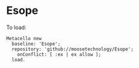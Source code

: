 # Esope

To load:
```St
Metacello new
  baseline: 'Esope';
  repository: 'github://moosetechnology/Esope';
	onConflict: [ :ex | ex allow ];
  load.
```

